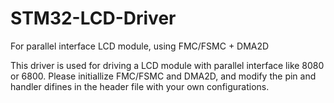 # STM32-LCD-Driver
For parallel interface LCD module, using FMC/FSMC + DMA2D

This driver is used for driving a LCD module with parallel interface like 8080 or 6800.
Please initiallize FMC/FSMC and DMA2D, and modify the pin and handler difines in the header file with your own configurations.
